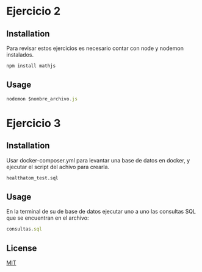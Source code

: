 # Ejercicio 2

## Installation

Para revisar estos ejercicios es necesario contar con node y nodemon instalados.

```bash
npm install mathjs
```

## Usage

```javascript
nodemon $nombre_archivo.js
```
# Ejercicio 3

## Installation

Usar docker-composer.yml para levantar una base de datos en docker, y ejecutar el script del achivo para crearla.

```bash
healthatom_test.sql
```

## Usage
En la terminal de su de base de datos ejecutar uno a uno las consultas SQL que se encuentran en el archivo:


```javascript
consultas.sql
```

## License
[MIT](https://choosealicense.com/licenses/mit/)